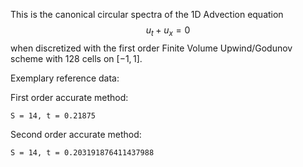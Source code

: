 This is the canonical circular spectra of the 1D Advection equation 
$$ u_t + u_x = 0 $$
when discretized with the first order Finite Volume Upwind/Godunov scheme with 128 cells on $[-1, 1]$.

Exemplary reference data:

First order accurate method:

`S = 14, t = 0.21875`

Second order accurate method:

`S = 14, t = 0.203191876411437988`
